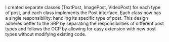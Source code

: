 I created separate classes (TextPost, ImagePost, VideoPost) for each type of post, and each class implements the Post interface. Each class now has a single responsibility: handling its specific type of post.
This design adheres better to the SRP by separating the responsibilities of different post types and follows the OCP by allowing for easy extension with new post types without modifying existing code.
